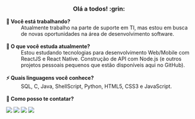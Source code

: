 <h3 align='center'>Olá a todos! :grin: </h3>

<!--
**apfjunior/apfjunior** is a ✨ _special_ ✨ repository because its `README.md` (this file) appears on your GitHub profile.

Here are some ideas to get you started:

- 🔭 I’m currently working on 
- 🌱 I’m currently learning ...
- 👯 I’m looking to collaborate on ...
- 🤔 I’m looking for help with ...
- 💬 Ask me about ...
- 📫 How to reach me: ...
- 😄 Pronouns: ...
- ⚡ Fun fact: ...
-->

<dt><strong>🔭 Você está trabalhando?</strong></dt>
<dd>Atualmente trabalho na parte de suporte em TI, mas estou em busca de novas oportunidades na área de desenvolvimento software.</dd>

<br />

<dt><strong>🌱 O que você estuda atualmente?</strong></dt>
<dd>Estou estudando tecnologias para desenvolvimento Web/Mobile com ReactJS e React Native. Construção de API com Node.js (e outros projetos pessoais pequenos que estão disponíveis aqui no GitHub).</dd>

<br />

<dt><strong>⚡ Quais linguagens você conhece?</strong></dt>
<dd>SQL, C, Java, ShellScript, Python, HTML5, CSS3 e JavaScript.</dd>

<br />

<dt><strong>💬 Como posso te contatar?</strong></dt>

<p align='left'>
  <a href="https://www.linkedin.com/in/antoninopraxedes" target="_blank"><img src="https://img.shields.io/badge/-Linkedin-0077B5?style=flat-square&logo=Linkedin&logoColor=white&link=https://www.linkedin.com/in/antoninopraxedes"/></a>
  <a href="https://github.com/apfjunior" target="_blank"><img src="https://img.shields.io/badge/-Github-000?style=flat-square&logo=Github&logoColor=white&link=https://github.com/apfjunior"/></a>
  <a href="mailto:antonino.praxedes@gmail.com" target="_blank"><img src="https://img.shields.io/badge/-Gmail-0078D4?style=square&logo=Gmail&logoColor=white&link=mailto:antonino.praxedes@gmail.com"/></a>
  <a href="https://t.me/antoninopraxedes" target="_blank"><img src="https://img.shields.io/badge/-Telegram-0E8ED4?style=flat-square&logo=Telegram&logoColor=white&link=mailto:antonino.praxedes@gmail.com"/></a>
</p>
